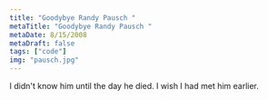 ```yaml
---
title: "Goodybye Randy Pausch "
metaTitle: "Goodybye Randy Pausch "
metaDate: 8/15/2008
metaDraft: false
tags: ["code"]
img: "pausch.jpg"
---
```


I didn't know him until the day he died. I wish I had met him earlier.

